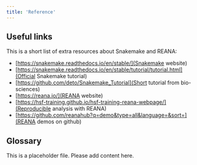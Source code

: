 ```yaml
---
title: 'Reference'
---
```


## Useful links

This is a short list of extra resources about Snakemake and REANA:

 * [https://snakemake.readthedocs.io/en/stable/](Snakemake website)
 * [https://snakemake.readthedocs.io/en/stable/tutorial/tutorial.html](Official Snakemake tutorial)
 * [https://github.com/deto/Snakemake_Tutorial](Short tutorial from bio-sciences)
 * [https://reana.io/](REANA website)
 * [https://hsf-training.github.io/hsf-training-reana-webpage/](Reproducible analysis with REANA)
 * [https://github.com/reanahub?q=demo&type=all&language=&sort=](REANA demos on github)

## Glossary

This is a placeholder file. Please add content here. 

